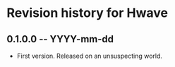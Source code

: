 # Revision history for Hwave

## 0.1.0.0  -- YYYY-mm-dd

* First version. Released on an unsuspecting world.
